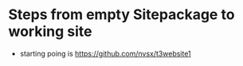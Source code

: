 # Steps from empty Sitepackage to working site

- starting poing is https://github.com/nvsx/t3website1

